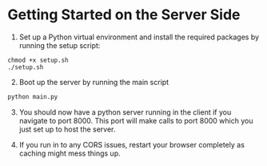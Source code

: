 # Getting Started on the Server Side

1. Set up a Python virtual environment and install the required packages by running the setup script:
```shell
chmod +x setup.sh
./setup.sh
```

2. Boot up the server by running the main script
```bash
python main.py
```

3. You should now have a python server running in the client if you navigate to port 8000. This port will make calls to port 8000 which you just set up to host the server.

4. If you run in to any CORS issues, restart your browser completely as caching might mess things up.
